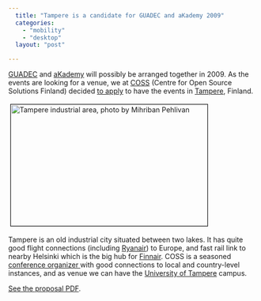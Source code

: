 ```yaml
---
  title: "Tampere is a candidate for GUADEC and aKademy 2009"
  categories: 
    - "mobility"
    - "desktop"
  layout: "post"

---
```

<p>
<a href="http://guadec.expectnation.com/public/content/main">GUADEC</a> and <a href="http://akademy.kde.org/">aKademy</a> will possibly be arranged together in 2009. As the events are looking for a venue, we at <a href="http://www.coss.fi/web/coss/home">COSS</a> (Centre for Open Source Solutions Finland) decided <a href="http://www.coss.fi/web/coss/news?p_p_id=86">to apply</a> to have the events in <a href="http://en.wikipedia.org/wiki/Tampere">Tampere</a>, Finland.
</p><p>
<img src="https://d2vqpl3tx84ay5.cloudfront.net/tampere-rapids-mihri.jpg" height="246" width="398" border="1" hspace="4" vspace="4" alt="Tampere industrial area, photo by Mihriban Pehlivan" title="Tampere industrial area, photo by Mihriban Pehlivan" /></p><p>
Tampere is an old industrial city situated between two lakes. It has quite good flight connections (including <a href="http://www.ryanair.com/site/EN/">Ryanair</a>) to Europe, and fast rail link to nearby Helsinki which is the big hub for <a href="http://en.wikipedia.org/wiki/Finnair">Finnair</a>. COSS is a seasoned <a href="http://www.coss.fi/web/openmind">conference organizer </a>with good connections to local and country-level instances, and as venue we can have the <a href="http://www.uta.fi/english/">University of Tampere</a> campus.
</p><p>
<a href="http://www.coss.fi/c/document_library/get_file?folderId=45&amp;name=DLFE-156.pdf">See the proposal PDF</a>.
</p>

